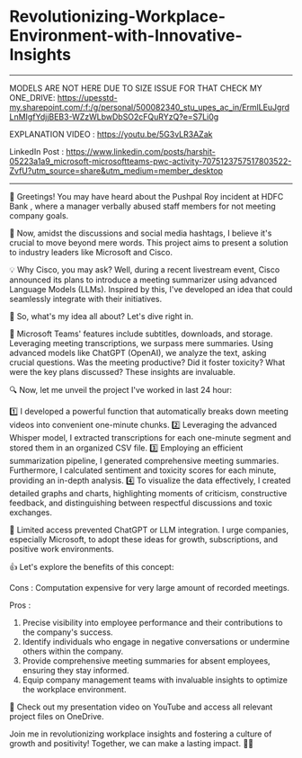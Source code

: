 # Revolutionizing-Workplace-Environment-with-Innovative-Insights

***
MODELS ARE NOT HERE DUE TO SIZE ISSUE FOR THAT CHECK MY ONE_DRIVE: https://upesstd-my.sharepoint.com/:f:/g/personal/500082340_stu_upes_ac_in/ErmlLEuJgrdLnMIgfYdjjBEB3-WZzWLbwDbSO2cFQuRYzQ?e=S7Li0g

EXPLANATION VIDEO : https://youtu.be/5G3vLR3AZak

LinkedIn Post : https://www.linkedin.com/posts/harshit-05223a1a9_microsoft-microsoftteams-pwc-activity-7075123757517803522-ZvfU?utm_source=share&utm_medium=member_desktop

***


📢 Greetings! You may have heard about the Pushpal Roy incident at HDFC Bank , where a manager verbally abused staff members for not meeting company goals.

🌟 Now, amidst the discussions and social media hashtags, I believe it's crucial to move beyond mere words. This project aims to present a solution to industry leaders like Microsoft and Cisco.

💡 Why Cisco, you may ask? Well, during a recent livestream event, Cisco announced its plans to introduce a meeting summarizer using advanced Language Models (LLMs). Inspired by this, I've developed an idea that could seamlessly integrate with their initiatives.

🤔 So, what's my idea all about? Let's dive right in.

📑 Microsoft Teams' features include subtitles, downloads, and storage. Leveraging meeting transcriptions, we surpass mere summaries. Using advanced models like ChatGPT (OpenAI), we analyze the text, asking crucial questions. Was the meeting productive? Did it foster toxicity? What were the key plans discussed? These insights are invaluable.

🔍 Now, let me unveil the project I've worked in last 24 hour:

1️⃣ I developed a powerful function that automatically breaks down meeting videos into convenient one-minute chunks.
2️⃣ Leveraging the advanced Whisper model, I extracted transcriptions for each one-minute segment and stored them in an organized CSV file.
3️⃣ Employing an efficient summarization pipeline, I generated comprehensive meeting summaries. Furthermore, I calculated sentiment and toxicity scores for each minute, providing an in-depth analysis.
4️⃣ To visualize the data effectively, I created detailed graphs and charts, highlighting moments of criticism, constructive feedback, and distinguishing between respectful discussions and toxic exchanges.

🔮 Limited access prevented ChatGPT or LLM integration. I urge companies, especially Microsoft, to adopt these ideas for growth, subscriptions, and positive work environments.


👍 Let's explore the benefits of this concept:

Cons :
Computation expensive for very large amount of recorded meetings.

Pros :
1. Precise visibility into employee performance and their contributions to the company's success.
2. Identify individuals who engage in negative conversations or undermine others within the company.
3. Provide comprehensive meeting summaries for absent employees, ensuring they stay informed.
4. Equip company management teams with invaluable insights to optimize the workplace environment.

🎥 Check out my presentation video on YouTube and access all relevant project files on OneDrive.

Join me in revolutionizing workplace insights and fostering a culture of growth and positivity! Together, we can make a lasting impact. 💪✨
